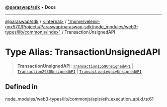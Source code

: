 [**@paraswap/sdk**](../../../../README.md) • **Docs**

***

[@paraswap/sdk](../../../../globals.md) / [\<internal\>](../../../README.md) / ["/home/velenir-gnx570/Projects/Paraswap/paraswap-sdk/node\_modules/web3-types/lib/commonjs/index"](../README.md) / TransactionUnsignedAPI

# Type Alias: TransactionUnsignedAPI

> **TransactionUnsignedAPI**: [`Transaction1559UnsignedAPI`](../interfaces/Transaction1559UnsignedAPI.md) \| [`Transaction2930UnsignedAPI`](../interfaces/Transaction2930UnsignedAPI.md) \| [`TransactionLegacyUnsignedAPI`](../interfaces/TransactionLegacyUnsignedAPI.md)

## Defined in

node\_modules/web3-types/lib/commonjs/apis/eth\_execution\_api.d.ts:61
